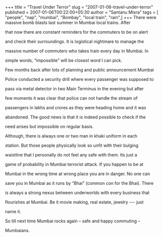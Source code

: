 +++
title = "Travel Under Terror"
slug = "2007-01-06-travel-under-terror"
published = 2007-01-06T00:22:00+05:30
author = "Santanu Misra"
tags = [ "people", "nap", "mumbai", "Bombay", "local train", "rain",]
+++
There were massive bomb blasts last summer in Mumbai local trains. After
that now there are constant reminders for the commuters to be on alert
and check their surroundings. It is logistical nightmare to manage the
massive number of commuters who takes train every day in Mumbai. In
simple words, “impossible” will be closest word I can pick.

Few months back after lots of planning and public announcement Mumbai
Police conducted a security drill where every passenger was supposed to
pass via metal detector in two Main Terminus in the evening but after
few moments it was clear that police can not handle the stream of
passengers in lakhs and crores as they were heading home and it was
abandoned. The good news is that it is indeed possible to check if the
need arises but impossible on regular basis.

Although, there is always one or two man in khaki uniform in each
station. But those people physically look so unfit with their bulging
waistline that I personally do not feel any safe with them. Its just a
game of probability in Mumbai terrorist attack. If you happen to be at
Mumbai in the wrong time at wrong place you are in danger. No one can
save you in Mumbai as it runs by “Bhai” (common con for the Bhai). There
is always a strong nexus between underworlds with every business that
flourishes at Mumbai. Be it movie making, real estate, jewelry --- just
name it.

So till next time Mumbai rocks again – safe and happy commuting –
Mumbaians.
